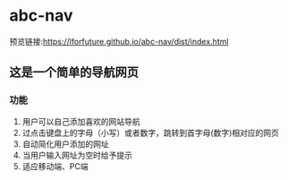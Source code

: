 # abc-nav
预览链接:https://lforfuture.github.io/abc-nav/dist/index.html

## 这是一个简单的导航网页
### 功能
1. 用户可以自己添加喜欢的网站导航
2. 过点击键盘上的字母（小写）或者数字，跳转到首字母(数字)相对应的网页
3. 自动简化用户添加的网址
4. 当用户输入网址为空时给予提示
5. 适应移动端、PC端
